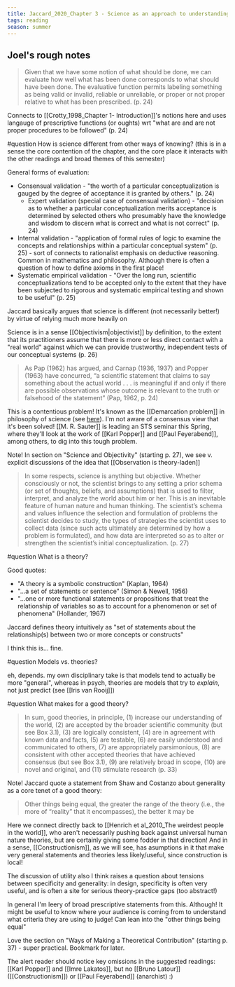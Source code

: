 ```yaml
---
title: Jaccard_2020_Chapter 3 - Science as an approach to understanding
tags: reading 
season: summer
---
```


## Joel's rough notes

> Given that we have some notion of what should be done, we can evaluate how well what has been done corresponds to what should have been done. The evaluative function permits labeling something as being valid or invalid, reliable or unreliable, or proper or not proper relative to what has been prescribed. (p. 24)

Connects to [[Crotty_1998_Chapter 1- Introduction]]'s notions here and uses langauge of prescriptive functions (or oughts) wrt "what are and are not proper procedures to be followed" (p. 24)

#question How is science different from other ways of knowing?
(this is in a sense the core contention of the chapter, and the core place it interacts with the other readings and broad themes of this semester)

General forms of evaluation:
- Consensual validation - "the worth of a particular conceptualization is gauged by the degree of acceptance it is granted by others." (p. 24)
	- Expert validation (special case of consensual validation) - "decision as to whether a particular conceptualization merits acceptance is determined by selected others who presumably have the knowledge and wisdom to discern what is correct and what is not correct" (p. 24)
- Internal validation - "application of formal rules of logic to examine the concepts and relationships within a particular conceptual system" (p. 25) - sort of connects to rationalist emphasis on deductive reasoning. Common in mathematics and philosophy. Although there is often a question of how to define axioms in the first place!
- Systematic empirical validation - "Over the long run, scientific conceptualizations tend to be accepted only to the extent that they have been subjected to rigorous and systematic empirical testing and shown to be useful" (p. 25)

Jaccard basically argues that science is different (not necessarily better!) by virtue of relying much more heavily on 

Science is in a sense [[Objectivism\|objectivist]] by definition, to the extent that its practitioners assume that there is more or less direct contact with a "real world" against which we can provide trustworthy, independent tests of our conceptual systems (p. 26)

> As Pap (1962) has argued, and Carnap (1936, 1937) and Popper (1963) have concurred, “a scientific statement that claims to say something about the actual world . . . is meaningful if and only if there are possible observations whose outcome is relevant to the truth or falsehood of the statement” (Pap, 1962, p. 24)

This is a contentious problem! It's known as the [[Demarcation problem]] in philosophy of science (see [here](https://plato.stanford.edu/entries/pseudo-science/)). I'm not aware of a consensus view that it's been solved! [[M. R. Sauter]] is leading an STS seminar this Spring, where they'll look at the work of [[Karl Popper]] and [[Paul Feyerabend]], among others, to dig into this tough problem.

Note! In section on "Science and Objectivity" (starting p. 27), we see v. explicit discussions of the idea that [[Observation is theory-laden]]

> In some respects, science is anything but objective. Whether consciously or not, the scientist brings to any setting a prior schema (or set of thoughts, beliefs, and assumptions) that is used to filter, interpret, and analyze the world about him or her. This is an inevitable feature of human nature and human thinking. The scientist’s schema and values influence the selection and formulation of problems the scientist decides to study, the types of strategies the scientist uses to collect data (since such acts ultimately are determined by how a problem is formulated), and how data are interpreted so as to alter or strengthen the scientist’s initial conceptualization. (p. 27)

#question What is a theory?

Good quotes:
- "A theory is a symbolic construction" (Kaplan, 1964)
- "...a set of statements or sentence" (Simon & Newell, 1956)
- "...one or more functional statements or propositions that treat the relationship of variables so as to account for a phenomenon or set of phenomena" (Hollander, 1967)

Jaccard defines theory intuitively as "set of statements about the relationship(s) between two or more concepts or constructs"

I think this is... fine.

#question Models vs. theories?

eh, depends. my own disciplinary take is that models tend to actually be more "general", whereas in psych, theories are models that try to *explain*, not just predict (see [[Iris van Rooij]])

#question What makes for a good theory?

> In sum, good theories, in principle, (1) increase our understanding of the world, (2) are accepted by the broader scientific community (but see Box 3.1), (3) are logically consistent, (4) are in agreement with known data and facts, (5) are testable, (6) are easily understood and communicated to others, (7) are appropriately parsimonious, (8) are consistent with other accepted theories that have achieved consensus (but see Box 3.1), (9) are relatively broad in scope, (10) are novel and original, and (11) stimulate research (p. 33)

Note! Jaccard quote a statement from Shaw and Costanzo about generality as a core tenet of a good theory:
> Other things being equal, the greater the range of the theory (i.e., the more of “reality” that it encompasses), the better it may be

Here we connect directly back to [[Henrich et al_2010_The weirdest people in the world]], who aren't necessarily pushing back against universal human nature theories, but are certainly giving some fodder in that direction! And in a sense, [[Constructionism]], as we will see, has asumptions in it that make very general statements and theories less likely/useful, since construction is local!

The discussion of utility also I think raises a question about tensions between specificity and generality: in design, specificity is often very useful, and is often a site for serious theory-practice gaps (too abstract!)

In general I'm leery of broad prescriptive statements from this. Although! It might be useful to know where your audience is coming from to understand what criteria they are using to judge! Can lean into the "other things being equal"

Love the section on "Ways of Making a Theoretical Contribution" (starting p. 37) - super practical. Bookmark for later.

The alert reader should notice key omissions in the suggested readings: [[Karl Popper]] and [[Imre Lakatos]], but no [[Bruno Latour]] ([[Constructionism]]) or [[Paul Feyerabend]] (anarchist) :)